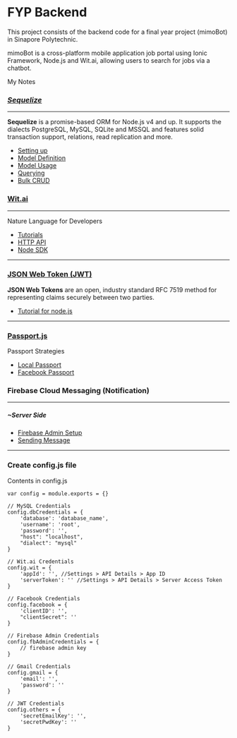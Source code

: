 # FYP Backend

This project consists of the backend code for a final year project (mimoBot) in Sinapore Polytechnic.

mimoBot is a cross-platform mobile application job portal using Ionic Framework, Node.js and Wit.ai, allowing users to search for jobs via a chatbot.

My Notes

### [*Sequelize*](http://docs.sequelizejs.com/)
***
**Sequelize** is a promise-based ORM for Node.js v4 and up. It supports the dialects PostgreSQL, MySQL, SQLite and MSSQL and features solid transaction support, relations, read replication and more.
+ [Setting up](http://docs.sequelizejs.com/manual/installation/getting-started)
+ [Model Definition](http://docs.sequelizejs.com/manual/tutorial/models-definition.html)
+ [Model Usage](http://docs.sequelizejs.com/manual/tutorial/models-usage.html)
+ [Querying](http://docs.sequelizejs.com/manual/tutorial/querying.html)
+ [Bulk CRUD](http://docs.sequelizejs.com/manual/tutorial/instances.html)

### [Wit.ai](https://wit.ai/)
***
Nature Language for Developers
- [Tutorials](https://wit.ai/docs/recipes)
- [HTTP API](https://wit.ai/docs/http/20170307#put--entities-:entity-id-link)
- [Node SDK](https://github.com/wit-ai/node-wit)

***
### [JSON Web Token (JWT)](https://jwt.io/)
**JSON Web Tokens** are an open, industry standard RFC 7519 method for representing claims securely between two parties.
- [Tutorial for node.js](https://www.sitepoint.com/using-json-web-tokens-node-js/)

***
### [Passport.js](http://passportjs.org)
Passport Strategies
- [Local Passport](https://www.npmjs.com/package/passport-local)
- [Facebook Passport](https://www.npmjs.com/package/passport-facebook-token)


### Firebase Cloud Messaging (Notification)
***
##### ~Server Side
- [Firebase Admin Setup](https://firebase.google.com/docs/admin/setup)
- [Sending Message](https://firebase.google.com/docs/cloud-messaging/admin/send-messages)
***
### Create config.js file
Contents in config.js

```
var config = module.exports = {}

// MySQL Credentials
config.dbCredentials = {
    'database': 'database_name',
    'username': 'root',
    'password': '',
    "host": "localhost",
    "dialect": "mysql"
}

// Wit.ai Credentials
config.wit = {
    'appId': '', //Settings > API Details > App ID
    'serverToken': '' //Settings > API Details > Server Access Token
}

// Facebook Credentials
config.facebook = {
    'clientID': '',
    "clientSecret": ''
}

// Firebase Admin Credentials
config.fbAdminCredentials = {
    // firebase admin key
}

// Gmail Credentials
config.gmail = {
    'email': '',
    'password': ''
}

// JWT Credentials
config.others = {
    'secretEmailKey': '',
    'secretPwdKey': ''
}
```
